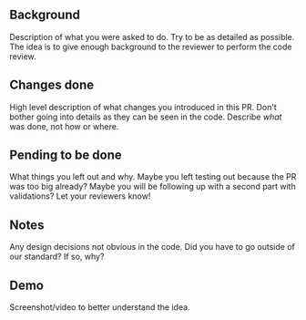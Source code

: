 ## Background
Description of what you were asked to do. Try to be as detailed as possible.
The idea is to give enough background to the reviewer to perform the code review.

## Changes done
High level description of what changes you introduced in this PR. Don't bother going into details as they can be seen in the code. Describe _what_ was done, not how or where.

## Pending to be done
What things you left out and why. Maybe you left testing out because the PR was too big already? Maybe you will be following up with a second part with validations? Let your reviewers know!

## Notes
Any design decisions not obvious in the code. Did you have to go outside of our standard? If so, why?

## Demo
Screenshot/video to better understand the idea.
